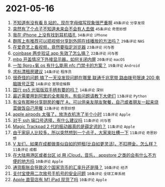 # 2021-05-16

1. [不知道有没有看 B 站的，现在字母缩写现象很严重啊](https://www.v2ex.com/t/777184) `49条评论` `分享发现`
1. [突然有了个点子不知道未来会不会有人去做](https://www.v2ex.com/t/777207) `45条评论` `奇思妙想`
1. [我在 iPhone 上没有找到耳机插孔](https://www.v2ex.com/t/777185) `34条评论` `iPhone`
1. [群晖上有推荐可以把视频分享到外网在线播放的方法吗？](https://www.v2ex.com/t/777222) `29条评论` `NAS`
1. [在爱奇艺上看视频，竟然要指定浏览器](https://www.v2ex.com/t/777189) `23条评论` `问与答`
1. [coinbase 两步验证 app 失效了怎么搞？](https://www.v2ex.com/t/777188) `22条评论` `问与答`
1. [mbp 开盖情况下外接显示器，如何关闭内屏](https://www.v2ex.com/t/777227) `20条评论` `macOS`
1. [一加 9pro+氧 os 有什么能用 nfc 门禁卡的方案？](https://www.v2ex.com/t/777232) `19条评论` `Android`
1. [求杭漂租房建议](https://www.v2ex.com/t/777225) `14条评论` `程序员`
1. [很奇怪的问题 搞了一天没发现问题在哪里 联通千兆宽带 路由拨号限速 200 电脑拨号正常](https://www.v2ex.com/t/777213) `14条评论` `宽带症候群`
1. [国行 ps5 光驱版双手柄有要的吗？](https://www.v2ex.com/t/777182) `14条评论` `深圳`
1. [最近需要用到阿里的全套服务，有些问题请教下大佬们](https://www.v2ex.com/t/777269) `13条评论` `Python`
1. [有没有那种分享厨房的餐厅 A，可以供亲友朋友聚餐，自己或者朋友一起来烧菜做饭自己用餐](https://www.v2ex.com/t/777259) `12条评论` `奇思妙想`
1. [apple airpods 太强了，放洗衣机洗了半个小时](https://www.v2ex.com/t/777280) `11条评论` `Apple`
1. [对于 ssh 端口号选择，有什么建议吗](https://www.v2ex.com/t/777238) `11条评论` `问与答`
1. [Magic Trackpad 2 代的振动器真的是薛定谔的？](https://www.v2ex.com/t/777236) `11条评论` `Apple`
1. [由于家庭人比较多，所以突然想到一个点子，大家来吐槽一下](https://www.v2ex.com/t/777223) `11条评论` `奇思妙想`
1. [V 友们，如果在成都做类似自如的短租[比自如更灵活]，不扣押金，怎么样？](https://www.v2ex.com/t/777199) `11条评论` `成都`
1. [在大陆用港区或者台区 id 用 iCloud，音乐， appstore 之类的会有什么不方便的地方吗](https://www.v2ex.com/t/777257) `10条评论` `Apple`
1. [通货膨胀会导致这个国家货币的汇率升还是降？](https://www.v2ex.com/t/777251) `10条评论` `经济`
1. [支付宝使用二次放号手机号的安全问题](https://www.v2ex.com/t/777195) `10条评论` `全球工单系统`
1. [Apple 直营店有 M1 iPad 现货了吗](https://www.v2ex.com/t/777186) `10条评论` `Apple`
